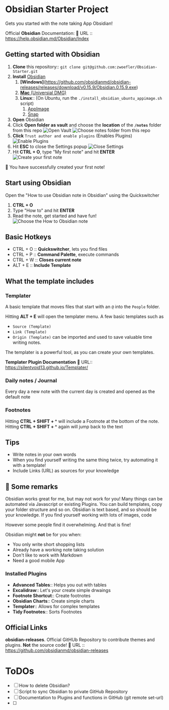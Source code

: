 # Obsidian Starter Project
Gets you started with the note taking App Obsidian!

Official **Obsidian** Documentation:
🔗 URL :: https://help.obsidian.md/Obsidian/Index




## Getting started with Obsidian
1. **Clone** this repository:: `git clone git@github.com:zwoefler/Obsidian-Starter.git`
2. **Install** [Obsidian](https://obsidian.md/download)
	1. **[Windows]**(https://github.com/obsidianmd/obsidian-releases/releases/download/v0.15.9/Obsidian.0.15.9.exe)
	2. [**Mac** (Universial DMG)](https://github.com/obsidianmd/obsidian-releases/releases/download/v0.15.9/Obsidian-0.15.9-universal.dmg)
	3. **Linux**:: (On Ubuntu, run the `./install_obsidian_ubuntu_appimage.sh` script)
		1. [AppImage](https://github.com/obsidianmd/obsidian-releases/releases/download/v0.15.9/Obsidian-0.15.9.AppImage)
		2. [Snap](https://github.com/obsidianmd/obsidian-releases/releases/download/v0.15.9/obsidian_0.15.9_amd64.snap)
3. **Open** Obsidian
4. Click **Open folder as vault** and choose the **location** of the **`/notes`** folder from this repo
![Open Vault](assets/Obsidian_first_open_menu_red_lines.png) ![Choose notes folder from this repo](assets/Obsidian_choose_Vault_notes_folder.png)
5. **Click** `Trust author and enable plugins` (Enables Plugins) ![Enable Plugins](assets/Trust_author_and_Plugins_.png)
6. Hit **ESC** to close the Settings popup ![Close Settings](assets/Hit_Escape_to_close_Settings.png)
7. Hit **CTRL + O**, type "My first note" and hit **ENTER** ![Create your first note](assets/My_first_note.png)

🥳 You have successfully created your first note!

## Start using Obsidian
Open the "How to use Obsidian note in Obsidian" using the Quickswitcher
1. **CTRL + O**
2. Type "How to" and hit **ENTER**
3. Read the note, get started and have fun!
![Choose the How to Obsidian note](Choose_how_to.png)


## Basic Hotkeys
- CTRL + O :: **Quickswitcher**, lets you find files
- CTRL + P :: **Command Palette**, execute commands
- CTRL + W :: **Closes current note**
- ALT + E  :: **Include Template**



## What the template includes
### Templater
A basic template that moves files that start with an `@` into the `People` folder.

Hitting **ALT + E** will open the templater menu.
A few basic templates such as
- `Source (Template)`
- `Link (Template)`
- `Origin (Template)`
can be imported and used to save valuable time writing notes.

The templater is a powerful tool, as you can create your own templates.


**Templater Plugin Documentation**
🔗 URL:: https://silentvoid13.github.io/Templater/

### Daily notes / Journal
Every day a new note with the current day is created and opened as the default note


### Footnotes
Hitting **CTRL + SHIFT + ^** will include a Footnote at the bottom of the note.
Hitting **CTRL + SHIFT + ^** again will jump back to the text




## Tips
- Write notes in your own words
- When you find yourself writing the same thing twice, try automating it with a template!
- Include Links (URL) as sources for your knowledge

## 🛑 Some remarks
Obsidian works great for me, but may not work for you!
Many things can be automated via Javascript or existing Plugins.
You can build templates, copy your folder structure and so on.
Obsidian is text based, and so should be your knowledge. If you find yourself working with lots of images, code

However some people find it overwhelming. And that is fine!

Obsidian might **not** be for you when:
- You only write short shopping lists
- Already have a working note taking solution
- Don't like to work with Markdown
- Need a good mobile App

### Installed Plugins
- **Advanced Tables**:: Helps you out with tables
- **Excalidraw**:: Let's your create simple drwaings
- **Footnote Shortcut**:: Create footnotes
- **Obsidian Charts**:: Create simple charts
- **Templater**:: Allows for complex templates
- **Tidy Footnotes**:: Sorts Footnotes



## Official Links

**obsidian-releases**. Official GitHUb Repository to contribute themes and plugins.
**Not** the source code!
🔗 URL :: https://github.com/obsidianmd/obsidian-releases




# ToDOs
- [ ] How to delete Obsidian?
- [ ] Script to sync Obsidian to private GitHub Repository
- [ ] Documentation to Plugins and functions in GitHub (git remote set-url)
- [ ]
